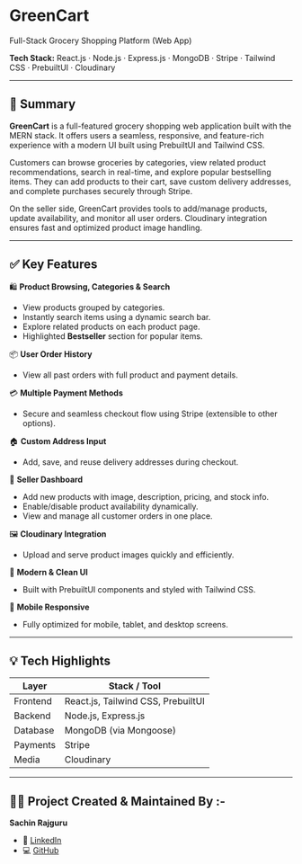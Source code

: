 # GreenCart  
Full-Stack Grocery Shopping Platform (Web App)

**Tech Stack:** React.js · Node.js · Express.js · MongoDB · Stripe · Tailwind CSS · PrebuiltUI · Cloudinary  

---

## 🧾 Summary

**GreenCart** is a full-featured grocery shopping web application built with the MERN stack. It offers users a seamless, responsive, and feature-rich experience with a modern UI built using PrebuiltUI and Tailwind CSS.

Customers can browse groceries by categories, view related product recommendations, search in real-time, and explore popular bestselling items. They can add products to their cart, save custom delivery addresses, and complete purchases securely through Stripe.

On the seller side, GreenCart provides tools to add/manage products, update availability, and monitor all user orders. Cloudinary integration ensures fast and optimized product image handling.

---

## ✅ Key Features

🛍️ **Product Browsing, Categories & Search**  
- View products grouped by categories.  
- Instantly search items using a dynamic search bar.  
- Explore related products on each product page.  
- Highlighted **Bestseller** section for popular items.

📦 **User Order History**  
- View all past orders with full product and payment details.

💳 **Multiple Payment Methods**  
- Secure and seamless checkout flow using Stripe (extensible to other options).

🏠 **Custom Address Input**  
- Add, save, and reuse delivery addresses during checkout.

🛒 **Seller Dashboard**  
- Add new products with image, description, pricing, and stock info.  
- Enable/disable product availability dynamically.  
- View and manage all customer orders in one place.

🖼️ **Cloudinary Integration**  
- Upload and serve product images quickly and efficiently.

🎨 **Modern & Clean UI**  
- Built with PrebuiltUI components and styled with Tailwind CSS.

📱 **Mobile Responsive**  
- Fully optimized for mobile, tablet, and desktop screens.

---

## 💡 Tech Highlights

| Layer     | Stack / Tool                        |
|-----------|-------------------------------------|
| Frontend  | React.js, Tailwind CSS, PrebuiltUI  |
| Backend   | Node.js, Express.js                 |
| Database  | MongoDB (via Mongoose)              |
| Payments  | Stripe                              |
| Media     | Cloudinary                          |

---

## 👨‍💻 Project Created & Maintained By :-

**Sachin Rajguru**  
- 🔗 [LinkedIn](https://www.linkedin.com/in/sachin-rajguru-611249296/)  
- 💻 [GitHub](https://github.com/Sachin1829Rajguru)
